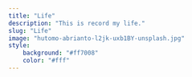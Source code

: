 ```yaml
---
title: "Life"
description: "This is record my life."
slug: "Life"
image: "hutomo-abrianto-l2jk-uxb1BY-unsplash.jpg"
style:
    background: "#ff7008"
    color: "#fff"
---
```

